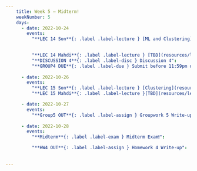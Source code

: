 ```yaml
---
    title: Week 5 – Midterm!
    weekNumber: 5
    days:
      - date: 2022-10-24
        events:
          "**LEC 14 Son**{: .label .label-lecture } [ML and Clustering](resources/lecture/lec14_son.pdf)": 
            

          "**LEC 14 Mahdi**{: .label .label-lecture } [TBD](resources/lecture/lec14_mahdi.pdf)": 
          "**DISCUSSION 4**{: .label .label-disc } Discussion 4":
          "**GROUP4 DUE**{: .label .label-due } Submit before 11:59pm on Gradescope" : 
          
      - date: 2022-10-26
        events:
          "**LEC 15 Son**{: .label .label-lecture } [Clustering](resources/lecture/lec15_son.pdf), [Code](resources/lecture/lec15_son_demo.zip)":
          "**LEC 15 Mahdi**{: .label .label-lecture }[TBD](resources/lecture/lec15_mahdi.pdf)":

      - date: 2022-10-27
        events:
          "**Group5 OUT**{: .label .label-assign } Groupwork 5 Write-up":
      
      - date: 2022-10-28
        events:
          "**Midterm**{: .label .label-exam } Midterm Exam❗":

          "**HW4 OUT**{: .label .label-assign } Homework 4 Write-up":
          
            
---
```

